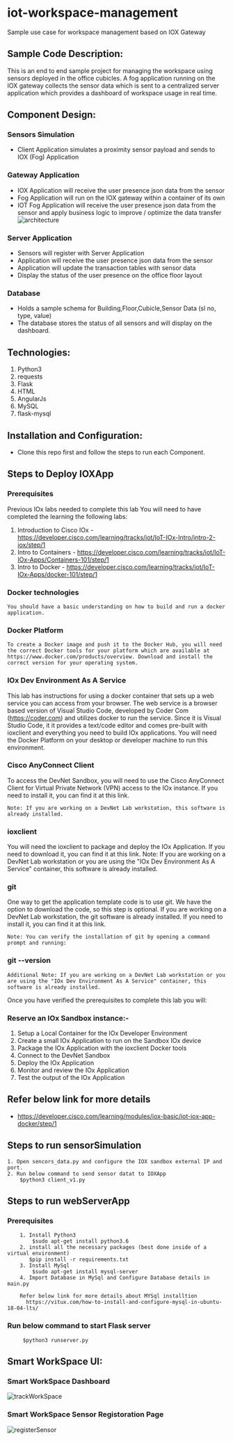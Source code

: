 # iot-workspace-management
Sample use case for workspace management based on IOX Gateway

## Sample Code Description:
This is an end to end sample project for managing the workspace using sensors deployed in the office cubicles. A fog application running on the IOX gateway collects the sensor data which is sent to a centralized server application which provides a dashboard of workspace usage in real time.

## Component Design:
### Sensors	Simulation
* Client Application simulates a proximity sensor payload and sends to IOX  (Fog) Application

### Gateway Application	
* IOX Application will receive the user presence json data from the sensor
* Fog Application will run on the IOX gateway within a container of its own	
* IOT Fog Application will receive the user presence json data from the sensor and apply business logic to improve / optimize the data transfer
![architecture](https://github.com/wiprodevnet/iot-workspace-management/blob/master/images/architecture.png)

### Server Application	
* Sensors will register with Server Application 
* Application will receive the user presence json data from the sensor
* Application will update the transaction tables  with sensor data
* Display the status of the user presence on the office floor layout

### Database	
* Holds a sample schema for Building,Floor,Cubicle,Sensor Data (sl no, type, value)
* The database stores the status of all sensors and will display on the dashboard.

## Technologies:
1. Python3
2. requests
3. Flask
4. HTML
5. AngularJs
6. MySQL
7. flask-mysql

## Installation and Configuration:
* Clone this repo first and follow the steps to run each Component.

## Steps to Deploy IOXApp

### Prerequisites
Previous IOx labs needed to complete this lab
You will need to have completed the learning the following labs:
1. Introduction to Cisco IOx - https://developer.cisco.com/learning/tracks/iot/IoT-IOx-Intro/intro-2-iox/step/1
2. Intro to Containers - https://developer.cisco.com/learning/tracks/iot/IoT-IOx-Apps/Containers-101/step/1
3. Intro to Docker - https://developer.cisco.com/learning/tracks/iot/IoT-IOx-Apps/docker-101/step/1

### Docker technologies
	You should have a basic understanding on how to build and run a docker application.

### Docker Platform
	To create a Docker image and push it to the Docker Hub, you will need the correct Docker tools for your platform which are available at https://www.docker.com/products/overview. Download and install the correct version for your operating system.

### IOx Dev Environment As A Service 
This lab has instructions for using a docker container that sets up a web service you can access from your browser. The web service is a browser based version of Visual Studio Code, developed by Coder Com (https://coder.com) and utilizes docker to run the service. Since it is Visual Studio Code, it it provides a text/code editor and comes pre-built with ioxclient and everything you need to build IOx applications. You will need the Docker Platform on your desktop or developer machine to run this environment.

### Cisco AnyConnect Client
To access the DevNet Sandbox, you will need to use the Cisco AnyConnect Client for Virtual Private Network (VPN) access to the IOx instance. If you need to install it, you can find it at this link.

	Note: If you are working on a DevNet Lab workstation, this software is already installed.

### ioxclient
You will need the ioxclient to package and deploy the IOx Application. If you need to download it, you can find it at this link.
	Note: If you are working on a DevNet Lab workstation or you are using the "IOx Dev Environment As A Service" container, this software is already installed.

### git
One way to get the application template code is to use git. We have the option to download the code, so this step is optional. If you are working on a DevNet Lab workstation, the git software is already installed. If you need to install it, you can find it at this link.

	Note: You can verify the installation of git by opening a command prompt and running:

### git --version
	Additional Note: If you are working on a DevNet Lab workstation or you are using the "IOx Dev Environment As A Service" container, this software is already installed.

Once you have verified the prerequisites to complete this lab you will:

### Reserve an IOx Sandbox instance:- 
   1. Setup a Local Container for the IOx Developer Environment
   2. Create a small IOx Application to run on the Sandbox IOx device
   3. Package the IOx Application with the ioxclient Docker tools
   4. Connect to the DevNet Sandbox
   5. Deploy the IOx Application
   6. Monitor and review the IOx Application
   7. Test the output of the IOx Application

## Refer below link for more details
* https://developer.cisco.com/learning/modules/iox-basic/iot-iox-app-docker/step/1

## Steps to run sensorSimulation
    1. Open sencors_data.py and configure the IOX sandbox external IP and port. 
    2. Run below command to send sensor datat to IOXApp
        $python3 client_v1.py
## Steps to run webServerApp
   ### Prerequisites
        1. Install Python3
            $sudo apt-get install python3.6
        2. install all the necessary packages (best done inside of a virtual environment)
           $pip install -r requirements.txt 
        3. Install MySql
            $sudo apt-get install mysql-server
        4. Import Database in MySql and Configure Database details in main.py
        
        Refer below link for more details about MYSql installtion
          https://vitux.com/how-to-install-and-configure-mysql-in-ubuntu-18-04-lts/
        
   ### Run below command to start Flask server
         $python3 runserver.py

## Smart WorkSpace UI:
 ### Smart WorkSpace Dashboard
 ![trackWorkSpace](https://github.com/wiprodevnet/iot-workspace-management/blob/master/images/trackWorkSpace.png)
 
 ### Smart WorkSpace Sensor Registoration Page
 ![registerSensor](https://github.com/wiprodevnet/iot-workspace-management/blob/master/images/registerSensor.png)





